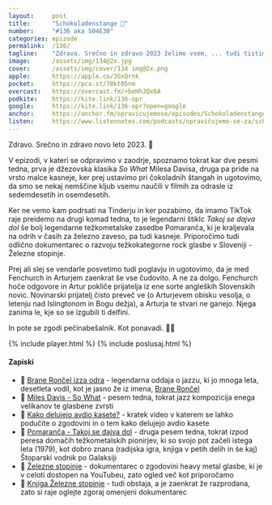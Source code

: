 ```yaml
---
layout: 	post
title:  	"Schokoladenstange 🍫"
number: 	"#136 aka S04E30"
categories:	epizode
permalink:	/136/
tagline: 	"Zdravo. Srečno in zdravo 2023 želimo vsem, ... tudi tistim, ki nas ne poslušajo. V epizodi se zaenkrat imata Artur in Fenchurch čudovito, vendar pa bo tudi obdobje medenih tednov minilo, potem pa ... kvarnik!"
image:		/assets/img/134@2x.jpg
cover:		/assets/img/cover/134 img@2x.png
apple:		https://apple.co/3GxQrnk
pocket:		https://pca.st/70kt05nm
overcast:	https://overcast.fm/+beHhJQx6A
podkite:	https://kite.link/136-opr
google:		https://kite.link/136-opr?open=google
anchor:		https://anchor.fm/opravicujemose/episodes/Schokoladenstange-e1svggg
listen:		https://www.listennotes.com/podcasts/opravičujemo-se-za/schokoladenstange-5cDfUpaE2i3/embed/
---
```


Zdravo. Srečno in zdravo novo leto 2023. 🎉 

V epizodi, v kateri se odpravimo v zaodrje, spoznamo tokrat kar dve pesmi tedna, prva je džezovska klasika *So What* Milesa Davisa, druga pa pride na vrsto malce kasneje, ker prej ustavimo pri čokoladnih štangah in ugotovimo, da smo se nekaj nemščine kljub vsemu naučili v filmih za odrasle iz sedemdesetih in osemdesetih. 

Ker ne vemo kam podrsati na Tinderju in ker pozabimo, da imamo TikTok raje preidemo na drugi komad tedna, to je legendarni štiklc *Takoj se dajva dol* še bolj legendarne težkometalske zasedbe Pomaranča, ki je kraljevala na odrih v časih za železno zaveso, pa tudi kasneje. Priporočimo tudi odlično dokumentarec o razvoju težkokategorne rock glasbe v Sloveniji - Železne stopinje. 

Prej ali slej se vendarle posvetimo tudi poglavju in ugotovimo, da je med Fenchurch in Arturjem zaenkrat še vse čudovito. A ne za dolgo. Fenchurch hoče odgovore in Artur pokliče prijatelja iz ene sorte angleških Slovenskih novic. Novinarski prijatelj čisto preveč ve (o Arturjevem obisku vesolja, o letenju nad Islingtonom in Bogu dežja), a Arturja te stvari ne ganejo. Njega zanima le, kje so se izgubili ti delfini. 

In pote se zgodi pečinabešalnik. Kot ponavadi. 🤷‍♂️ 

{% include player.html %}
{% include poslusaj.html %}

<!--break-->

#### Zapiski

- 🎵 [Brane Rončel izza odra](https://365.rtvslo.si/arhiv/koncerti-kulturno-umetniski-program/118776758) - legendarna oddaja o jazzu, ki jo mnoga leta, desetleta vodil, kot je jasno že iz imena, [Brane Rončel](https://sl.wikipedia.org/wiki/Brane_Ron%C4%8Del)
- 🎺 [Miles Davis - So What](https://www.youtube.com/watch?v=ylXk1LBvIqU) - pesem tedna, tokrat jazz kompozicija enega velikanov te glasbene zvrsti
- 📼 [Kako delujejo avdio kasete?](https://www.youtube.com/watch?v=gZ52yUyWvIg) - kratek video v katerem se lahko podučite o zgodovini in o tem kako delujejo avdio kasete 
- 🍊 [Pomaranča - Takoj se dajva dol](https://www.youtube.com/watch?v=95-rE4RRpvM) - druga pesem tedna, tokrat izpod peresa domačih težkometalskih pionirjev, ki so svojo pot začeli istega leta (1979), kot dobro znana (radijska igra, knjiga v petih delih in še kaj) Štoparski vodnik po Galaksiji
- 🤘 [Železne stopinje](https://www.youtube.com/watch?v=gpawpYf9U9Q) - dokumentarec o zgodovini heavy metal glasbe, ki je v celoti dostopen na YouTubeu, zato ogled več kot priporočamo
- 📕 [Knjiga Železne stopinje](https://www.rocker.si/knjiga-zelezne-stopinje-razprodana/) - tudi obstaja, a je zaenkrat že razprodana, zato si raje oglejte zgoraj omenjeni dokumentarec